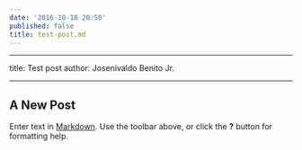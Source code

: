```yaml
---
date: '2016-10-18 20:50'
published: false
title: test-post.md
---
```

---
title: Test post
author: Josenivaldo Benito Jr.

---

## A New Post

Enter text in [Markdown](http://daringfireball.net/projects/markdown/). Use the toolbar above, or click the **?** button for formatting help.
